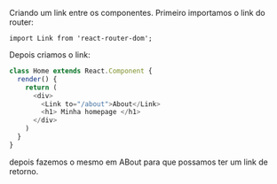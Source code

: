 Criando um link entre os componentes. Primeiro importamos o link do router:

```import Link from 'react-router-dom';```

Depois criamos o link:

```javascript
class Home extends React.Component {
  render() {
    return (
      <div>
        <Link to="/about">About</Link>
        <h1> Minha homepage </h1>        
      </div>
    )
  }
}
```

depois fazemos o mesmo em ABout para que possamos ter um link de retorno.